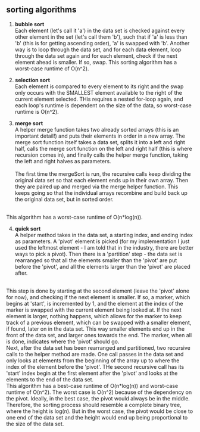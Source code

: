 sorting algorithms
-----------------
1. <b>bubble sort</b>    
Each element (let's call it 'a') in the data set is checked against every other element in the set (let's call them 'b'), such that if 'a' is less than 'b' (this is for getting ascending order), 'a' is swapped with 'b'. Another way is to loop through the data set, and for each data element, loop through the data set again and for each element, check if the next element ahead is smaller. If so, swap. This sorting algorithm has a worst-case runtime of O(n^2).    

2. <b>selection sort</b>    
Each element is compared to every element to its right and the swap only occurs with the SMALLEST element available to the right of the current element selected. THis requires a nested for-loop again, and each loop's runtime is dependent on the size of the data, so worst-case runtime is O(n^2). 

3. <b>merge sort </b>   
A helper merge function takes two already sorted arrays (this is an important detail!) and puts their elements in order in a new array. 
The merge sort function itself takes a data set, splits it into a left and right half, calls the merge sort function on the left and right half (this is where recursion comes in), and finally calls the helper merge function, taking the left and right halves as parameters.<br><br>
The first time the mergeSort is run, the recursive calls keep dividing the original data set so that each element ends up in their own array. Then they are paired up and merged via the merge helper function. This keeps going so that the individual arrays recombine and build back up the original data set, but in sorted order.    
<br>
This algorithm has a worst-case runtime of O(n*log(n)).    
    
4. <b>quick sort</b>    
A helper method takes in the data set, a starting index, and ending index as parameters. A 'pivot' element is picked (for my implementation I just used the leftmost element - I am told that in the industry, there are better ways to pick a pivot). Then there is a 'partition' step - the data set is rearranged so that all the elements smaller than the 'pivot' are put before the 'pivot', and all the elements larger than the 'pivot' are placed after.    
<br>
This step is done by starting at the second element (leave the 'pivot' alone for now), and checking if the next element is smaller. If so, a marker, which begins at 'start', is incremented by 1, and the element at the index of the marker is swapped with the current element being looked at. If the next element is larger, nothing happens, which allows for the marker to keep track of a previous element, which can be swapped with a smaller element, if found, later on in the data set. This way smaller elements end up in the front of the data set, and larger ones towards the end. The marker, when all is done, indicates where the 'pivot' should go.    
<br>
Next, after the data set has been rearranged and partitioned, two recursive calls to the helper method are made. One call passes in the data set and only looks at elements from the beginning of the array up to where the index of the element before the 'pivot'. THe second recursive call has its 'start' index begin at the first element after the 'pivot' and looks at the elements to the end of the data set. <br>    
This algorithm has a best-case runtime of O(n*log(n)) and worst-case runtime of O(n^2). The worst case is O(n^2) because of the dependency on the pivot. Ideally, in the best case, the pivot would always be in the middle. Therefore, the sorting process should resemble a complete binary tree, where the height is log(n). But in the worst case, the pivot would be close to one end of the data set and the height would end up being proportional to the size of the data set.  
